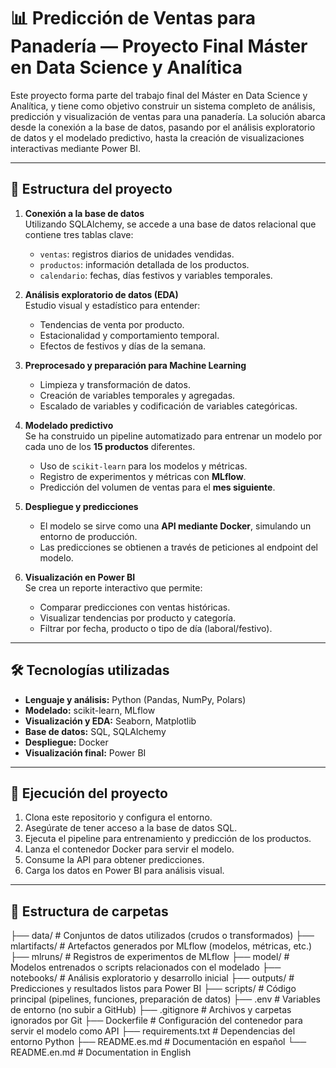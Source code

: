 # 📊 Predicción de Ventas para Panadería — Proyecto Final Máster en Data Science y Analítica

Este proyecto forma parte del trabajo final del Máster en Data Science y Analítica, y tiene como objetivo construir un sistema completo de análisis, predicción y visualización de ventas para una panadería. La solución abarca desde la conexión a la base de datos, pasando por el análisis exploratorio de datos y el modelado predictivo, hasta la creación de visualizaciones interactivas mediante Power BI.

---

## 🧩 Estructura del proyecto

1. **Conexión a la base de datos**  
   Utilizando SQLAlchemy, se accede a una base de datos relacional que contiene tres tablas clave:
   - `ventas`: registros diarios de unidades vendidas.
   - `productos`: información detallada de los productos.
   - `calendario`: fechas, días festivos y variables temporales.

2. **Análisis exploratorio de datos (EDA)**  
   Estudio visual y estadístico para entender:
   - Tendencias de venta por producto.
   - Estacionalidad y comportamiento temporal.
   - Efectos de festivos y días de la semana.

3. **Preprocesado y preparación para Machine Learning**  
   - Limpieza y transformación de datos.
   - Creación de variables temporales y agregadas.
   - Escalado de variables y codificación de variables categóricas.

4. **Modelado predictivo**  
   Se ha construido un pipeline automatizado para entrenar un modelo por cada uno de los **15 productos** diferentes.  
   - Uso de `scikit-learn` para los modelos y métricas.
   - Registro de experimentos y métricas con **MLflow**.
   - Predicción del volumen de ventas para el **mes siguiente**.

5. **Despliegue y predicciones**  
   - El modelo se sirve como una **API mediante Docker**, simulando un entorno de producción.
   - Las predicciones se obtienen a través de peticiones al endpoint del modelo.

6. **Visualización en Power BI**  
   Se crea un reporte interactivo que permite:
   - Comparar predicciones con ventas históricas.
   - Visualizar tendencias por producto y categoría.
   - Filtrar por fecha, producto o tipo de día (laboral/festivo).

---

## 🛠️ Tecnologías utilizadas

- **Lenguaje y análisis:** Python (Pandas, NumPy, Polars)
- **Modelado:** scikit-learn, MLflow
- **Visualización y EDA:** Seaborn, Matplotlib
- **Base de datos:** SQL, SQLAlchemy
- **Despliegue:** Docker
- **Visualización final:** Power BI

---

## 🚀 Ejecución del proyecto

1. Clona este repositorio y configura el entorno.
2. Asegúrate de tener acceso a la base de datos SQL.
3. Ejecuta el pipeline para entrenamiento y predicción de los productos.
4. Lanza el contenedor Docker para servir el modelo.
5. Consume la API para obtener predicciones.
6. Carga los datos en Power BI para análisis visual.

---

## 📂 Estructura de carpetas

├── data/                 # Conjuntos de datos utilizados (crudos o transformados)
├── mlartifacts/          # Artefactos generados por MLflow (modelos, métricas, etc.)
├── mlruns/               # Registros de experimentos de MLflow
├── model/                # Modelos entrenados o scripts relacionados con el modelado
├── notebooks/            # Análisis exploratorio y desarrollo inicial
├── outputs/              # Predicciones y resultados listos para Power BI
├── scripts/              # Código principal (pipelines, funciones, preparación de datos)
├── .env                  # Variables de entorno (no subir a GitHub)
├── .gitignore            # Archivos y carpetas ignorados por Git
├── Dockerfile            # Configuración del contenedor para servir el modelo como API
├── requirements.txt      # Dependencias del entorno Python
├── README.es.md          # Documentación en español
└── README.en.md          # Documentation in English

